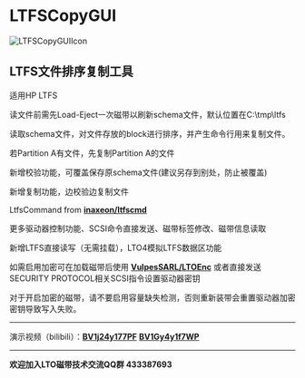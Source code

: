 # LTFSCopyGUI

![LTFSCopyGUIIcon](https://user-images.githubusercontent.com/32697586/177280874-14110415-bd43-4e54-94fa-e8a16673d755.png)

## LTFS文件排序复制工具

适用HP LTFS

读文件前需先Load-Eject一次磁带以刷新schema文件，默认位置在C:\tmp\ltfs

读取schema文件，对文件存放的block进行排序，并产生命令行用来复制文件。

若Partition A有文件，先复制Partition A的文件

新增校验功能，可覆盖保存原schema文件(建议另存到别处，防止被覆盖)

新增复制功能，边校验边复制文件

LtfsCommand from **[inaxeon/ltfscmd](https://github.com/inaxeon/ltfscmd)**

更多驱动器控制功能、SCSI命令直接发送、磁带标签修改、磁带信息读取

新增LTFS直接读写（无需挂载），LTO4模拟LTFS数据区功能

如需启用加密可在加载磁带后使用 **[VulpesSARL/LTOEnc](https://github.com/VulpesSARL/LTOEnc)** 或者直接发送SECURITY PROTOCOL相关SCSI指令设置驱动器密钥

对于开启加密的磁带，请不要启用容量缺失检测，否则重新装带会重置驱动器加密密钥导致写入失败。

---

演示视频（bilibili）：**[BV1j24y177PF](https://www.bilibili.com/video/BV1j24y177PF)**  **[BV1Gy4y1f7WP](https://www.bilibili.com/video/BV1Gy4y1f7WP)**

---


**欢迎加入LTO磁带技术交流QQ群 433387693**
